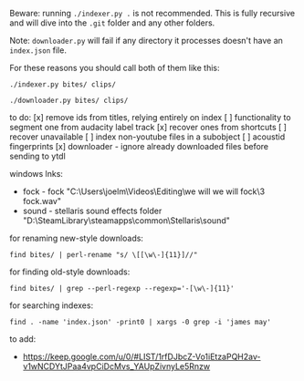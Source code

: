 Beware: running `./indexer.py .` is not recommended. This is fully recursive and will dive into the `.git` folder and any other folders.

Note: `downloader.py` will fail if any directory it processes doesn't have an `index.json` file.

For these reasons you should call both of them like this:
```shell
./indexer.py bites/ clips/
```
```shell
./downloader.py bites/ clips/
```

to do:
[x] remove ids from titles, relying entirely on index
[ ] functionality to segment one from audacity label track
[x] recover ones from shortcuts
[ ] recover unavailable
[ ] index non-youtube files in a subobject
    [ ] acoustid fingerprints
[x] downloader - ignore already downloaded files before sending to ytdl


windows lnks:
- fock - fock "C:\Users\joelm\Videos\Editing\we will we will fock\3 fock.wav"
- sound - stellaris sound effects folder "D:\SteamLibrary\steamapps\common\Stellaris\sound"

for renaming new-style downloads:
```shell
find bites/ | perl-rename "s/ \[[\w\-]{11}]//"
```
for finding old-style downloads:
```shell
find bites/ | grep --perl-regexp --regexp='-[\w\-]{11}'
```
for searching indexes:
```shell
find . -name 'index.json' -print0 | xargs -0 grep -i 'james may'
```

to add:
- https://keep.google.com/u/0/#LIST/1rfDJbcZ-Vo1iEtzaPQH2av-v1wNCDYtJPaa4vpCiDcMvs_YAUpZivnyLe5Rnzw
